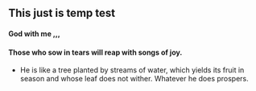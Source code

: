 ## This just is temp test
#### God with me  ,,,

#### Those who sow in tears will reap with songs of joy.
- He is like a tree planted by streams of water, which yields its fruit in season and whose leaf does not wither. Whatever he does prospers.








